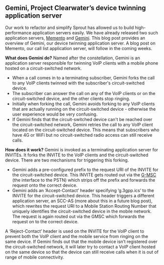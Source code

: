 Gemini, Project Clearwater’s device twinning application server
-------------------------------------------------------------------
Our work to refactor and simplify Sprout has allowed us to build high-performance application servers easily. We have already released two such application servers, [Memento](https://github.com/Metaswitch/memento) and [Gemini](https://github.com/Metaswitch/gemini). This blog post provides an overview of Gemini, our device twinning application server. A blog post on Memento, our call list application server, will follow in the coming weeks.

**What does Gemini do?** Named after the constellation, Gemini is an application server responsible for twinning VoIP clients with a mobile phone hosted on a circuit-switched network.

*   When a call comes in to a terminating subscriber, Gemini forks the call to any VoIP clients twinned with the subscriber's circuit-switched device.
*   The subscriber can answer the call on any of the VoIP clients or on the circuit-switched device, and the other clients stop ringing.
*   Initially when forking the call, Gemini avoids forking to any VoIP clients that are actually running on the circuit-switched device - otherwise the user experience would be very confusing.
*   If Gemini finds that the circuit-switched device can't be reached over the circuit-switched network, Gemini retries the call to any VoIP client located on the circuit-switched device. This means that subscribers who have 4G or WiFi but no circuit-switched radio access can still receive calls.

**How does it work?** Gemini is invoked as a terminating application server for INVITEs. It forks the INVITE to the VoIP clients and the circuit-switched device. There are two mechanisms for triggering this forking.

*   Gemini adds a pre-configured prefix to the request URI of the INVITE for the circuit-switched device. This INVITE gets routed out via the [G-MSC](http://en.wikipedia.org/wiki/Network_switching_subsystem#Mobile_switching_center_.28MSC.29) (the interface to the PSTN) which strips off the prefix and forwards the request onto the correct device.
*   Gemini adds an ‘Accept-Contact’ header specifying ‘g.3gpp.ics’ to the INVITE for the circuit-switched device. This header triggers a different application server, an SCC-AS (more about this in a future blog post), which rewrites the request URI to a Mobile Station Routing Number that uniquely identifies the circuit-switched device in the mobile network. The request is again routed out via the GMSC which forwards the request on to the correct device.

A ‘Reject-Contact’ header is used on the INVITE for the VoIP client to prevent both the VoIP client and the mobile service from ringing on the same device. If Gemini finds out that the mobile device isn’t registered over the circuit-switched network, it will later try to contact a VoIP client hosted on the same device so that the device can still receive calls when it is out of range of mobile connectivity.

